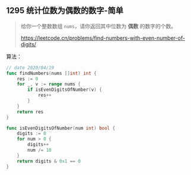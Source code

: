 ## 1295 统计位数为偶数的数字-简单

> 给你一个整数数组 `nums`，请你返回其中位数为 **偶数** 的数字的个数。
>
> https://leetcode.cn/problems/find-numbers-with-even-number-of-digits/



算法：

```go
// date 2020/04/19
func findNumbers(nums []int) int {
    res := 0
    for _, v := range nums {
        if isEvenDigitsOfNumber(v) {
            res++
        }
    }
    return res
}

func isEvenDigitsOfNumber(num int) bool {
    digits := 0 
    for num > 0 {
        digits++
        num /= 10
    }
    return digits & 0x1 == 0
}
```

